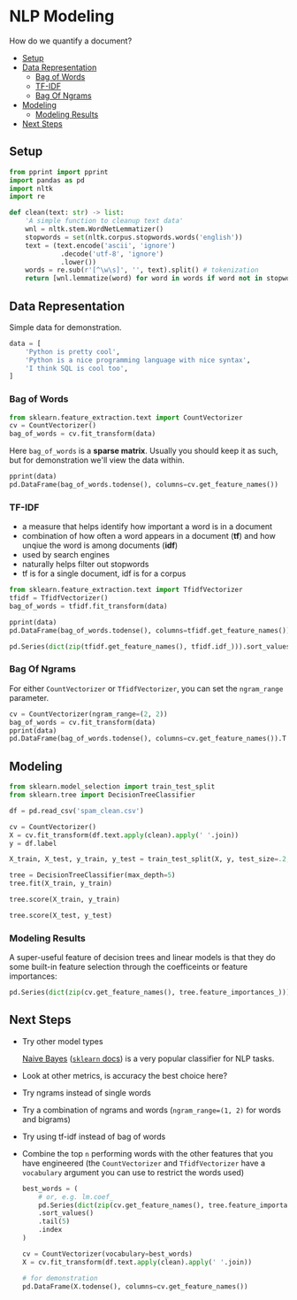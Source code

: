 # NLP Modeling

How do we quantify a document?

- [Setup](#setup)
- [Data Representation](#data-representation)
    - [Bag of Words](#bag-of-words)
    - [TF-IDF](#tf-idf)
    - [Bag Of Ngrams](#bag-of-ngrams)
- [Modeling](#modeling)
    - [Modeling Results](#modeling-results)
- [Next Steps](#next-steps)

## Setup

```python
from pprint import pprint
import pandas as pd
import nltk
import re

def clean(text: str) -> list:
    'A simple function to cleanup text data'
    wnl = nltk.stem.WordNetLemmatizer()
    stopwords = set(nltk.corpus.stopwords.words('english'))
    text = (text.encode('ascii', 'ignore')
             .decode('utf-8', 'ignore')
             .lower())
    words = re.sub(r'[^\w\s]', '', text).split() # tokenization
    return [wnl.lemmatize(word) for word in words if word not in stopwords]
```

## Data Representation

Simple data for demonstration.

```python
data = [
    'Python is pretty cool',
    'Python is a nice programming language with nice syntax',
    'I think SQL is cool too',
]
```

### Bag of Words

```python
from sklearn.feature_extraction.text import CountVectorizer
cv = CountVectorizer()
bag_of_words = cv.fit_transform(data)
```

Here `bag_of_words` is a **sparse matrix**. Usually you should keep it as such,
but for demonstration we'll view the data within.

```python
pprint(data)
pd.DataFrame(bag_of_words.todense(), columns=cv.get_feature_names())
```

### TF-IDF

- a measure that helps identify how important a word is in a document
- combination of how often a word appears in a document (**tf**) and how unqiue the word
  is among documents (**idf**)
- used by search engines
- naturally helps filter out stopwords
- tf is for a single document, idf is for a corpus

```python
from sklearn.feature_extraction.text import TfidfVectorizer
tfidf = TfidfVectorizer()
bag_of_words = tfidf.fit_transform(data)

pprint(data)
pd.DataFrame(bag_of_words.todense(), columns=tfidf.get_feature_names()).round(1)
```

```python
pd.Series(dict(zip(tfidf.get_feature_names(), tfidf.idf_))).sort_values()
```

### Bag Of Ngrams

For either `CountVectorizer` or `TfidfVectorizer`, you can set the `ngram_range`
parameter.

```python
cv = CountVectorizer(ngram_range=(2, 2))
bag_of_words = cv.fit_transform(data)
pprint(data)
pd.DataFrame(bag_of_words.todense(), columns=cv.get_feature_names()).T
```

## Modeling

```python
from sklearn.model_selection import train_test_split
from sklearn.tree import DecisionTreeClassifier

df = pd.read_csv('spam_clean.csv')
```

```python
cv = CountVectorizer()
X = cv.fit_transform(df.text.apply(clean).apply(' '.join))
y = df.label
```

```python
X_train, X_test, y_train, y_test = train_test_split(X, y, test_size=.2, random_state=12)

tree = DecisionTreeClassifier(max_depth=5)
tree.fit(X_train, y_train)

tree.score(X_train, y_train)
```

```python
tree.score(X_test, y_test)
```

### Modeling Results

A super-useful feature of decision trees and linear models is that they do some
built-in feature selection through the coefficeints or feature importances:

```python
pd.Series(dict(zip(cv.get_feature_names(), tree.feature_importances_))).sort_values().tail(12)
```

## Next Steps

- Try other model types

    [Naive Bayes](https://en.wikipedia.org/wiki/Naive_Bayes_classifier)
    ([`sklearn`
    docs](https://scikit-learn.org/stable/modules/generated/sklearn.naive_bayes.MultinomialNB.html))
    is a very popular classifier for NLP tasks.

- Look at other metrics, is accuracy the best choice here?

- Try ngrams instead of single words

- Try a combination of ngrams and words (`ngram_range=(1, 2)` for words and
  bigrams)

- Try using tf-idf instead of bag of words

- Combine the top `n` performing words with the other features that you have
  engineered (the `CountVectorizer` and `TfidfVectorizer` have a `vocabulary`
  argument you can use to restrict the words used)

    ```python
    best_words = (
        # or, e.g. lm.coef_
        pd.Series(dict(zip(cv.get_feature_names(), tree.feature_importances_)))
        .sort_values()
        .tail(5)
        .index
    )

    cv = CountVectorizer(vocabulary=best_words)
    X = cv.fit_transform(df.text.apply(clean).apply(' '.join))

    # for demonstration
    pd.DataFrame(X.todense(), columns=cv.get_feature_names())
    ```

